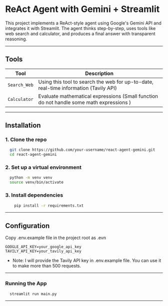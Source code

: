 # ReAct Agent with Gemini + Streamlit

This project implements a ReAct-style agent using Google's Gemini API and integrates it with Streamlit.
The agent thinks step-by-step, uses tools like web search and calculator, and produces a final answer with transparent
reasoning.

---

## Tools

| Tool         | Description                                                                             |
|--------------|-----------------------------------------------------------------------------------------|
| `Search_Web` | Using this tool to search the web for up-to-date, real-time information (Tavily API)    |
| `Calculator` | Evaluate mathematical expressions (Small function do not handle some math expressions ) |

---

## Installation

### 1. Clone the repo

```bash
  git clone https://github.com/your-username/react-agent-gemini.git
  cd react-agent-gemini
```

### 2. Set up a virtual environment

```bash
  python -m venv venv
  source venv/bin/activate
```

### 3. Install dependencies

```bash
    pip install -r requirements.txt
```

---

## Configuration

Copy .env.example file in the project root as .evn

```text
GOOGLE_API_KEY=your_google_api_key
TAVILY_API_KEY=your_tavily_api_key
```

* Note: I will provide the Tavily API key in .env.example file. You can use it to make more than 500 requests.

---

### Running the App

```bash
  streamlit run main.py
```

---

